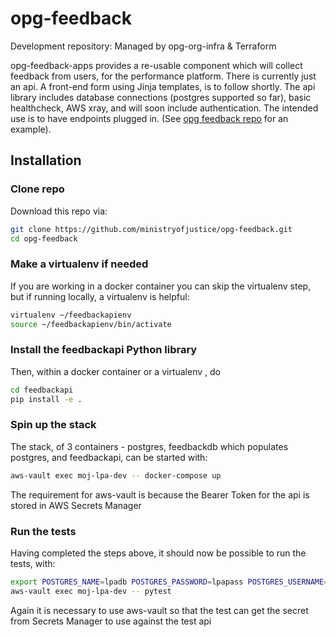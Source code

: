 # opg-feedback
Development repository: Managed by opg-org-infra &amp; Terraform

opg-feedback-apps provides a re-usable component which will collect feedback from users, for the performance platform.  There is currently just an api. A front-end form using Jinja templates, is to follow shortly. The api library includes database connections (postgres supported so far), basic healthcheck, AWS xray, and will soon include authentication. The intended use is to have endpoints plugged in. (See [opg feedback repo](https://github.com/ministryofjustice/opg-feedback) for an example).

## Installation

### Clone repo

Download this repo via:

```bash
git clone https://github.com/ministryofjustice/opg-feedback.git
cd opg-feedback
```

### Make a virtualenv if needed
If you are working in a docker container you can skip the virtualenv step, but if running locally, a virtualenv is helpful:
```bash
virtualenv ~/feedbackapienv
source ~/feedbackapienv/bin/activate
```

### Install the feedbackapi Python library

Then, within a docker container or a virtualenv , do
```bash
cd feedbackapi
pip install -e .
```


### Spin up the stack

The stack, of 3 containers - postgres, feedbackdb which populates postgres, and feedbackapi,  can be started with:
```bash
aws-vault exec moj-lpa-dev -- docker-compose up
```
The requirement for aws-vault is because the Bearer Token for the api is stored in AWS Secrets Manager

### Run the tests
Having completed the steps above, it should now be possible to run the tests, with:
```bash
export POSTGRES_NAME=lpadb POSTGRES_PASSWORD=lpapass POSTGRES_USERNAME=lpauser POSTGRES_HOSTNAME=postgres
aws-vault exec moj-lpa-dev -- pytest
```
Again it is necessary to use aws-vault so that the test can get the secret from Secrets Manager to use against the test api
